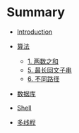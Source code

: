 # Summary

* [Introduction](README.md)

* [算法]()
  * [1. 两数之和](arithmetic/1.md)
  * [5. 最长回文子串](arithmetic/5.md)
  * [6. 不同路径](arithmetic/6.md)
* [数据库]()
* [Shell]()
* [多线程]()